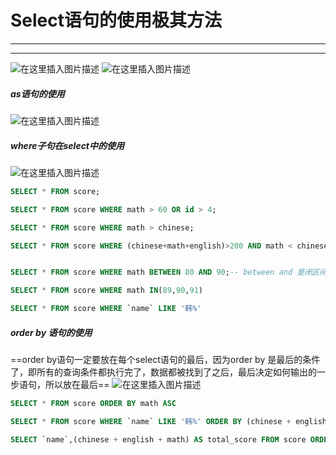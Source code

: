 ﻿# Select语句的使用极其方法
----
-----
![在这里插入图片描述](https://img-blog.csdnimg.cn/461982fbf4754c098f778bbcee1a4c75.png?x-oss-process=image/watermark,type_ZHJvaWRzYW5zZmFsbGJhY2s,shadow_50,text_Q1NETiBATkpVU1RaSkM=,size_20,color_FFFFFF,t_70,g_se,x_16)
![在这里插入图片描述](https://img-blog.csdnimg.cn/922f2bb73d1e44a18335307e4391c5d3.png?x-oss-process=image/watermark,type_ZHJvaWRzYW5zZmFsbGJhY2s,shadow_50,text_Q1NETiBATkpVU1RaSkM=,size_20,color_FFFFFF,t_70,g_se,x_16)

##### as语句的使用
![在这里插入图片描述](https://img-blog.csdnimg.cn/7f135597a1f749d6a504bd451d349b88.png?x-oss-process=image/watermark,type_ZHJvaWRzYW5zZmFsbGJhY2s,shadow_50,text_Q1NETiBATkpVU1RaSkM=,size_20,color_FFFFFF,t_70,g_se,x_16)





##### where子句在select中的使用
![在这里插入图片描述](https://img-blog.csdnimg.cn/cfb6b8e4baff45bda134552749c2c66f.png?x-oss-process=image/watermark,type_ZHJvaWRzYW5zZmFsbGJhY2s,shadow_50,text_Q1NETiBATkpVU1RaSkM=,size_20,color_FFFFFF,t_70,g_se,x_16)

```sql
SELECT * FROM score;

SELECT * FROM score WHERE math > 60 OR id > 4;

SELECT * FROM score WHERE math > chinese;

SELECT * FROM score WHERE (chinese+math+english)>200 AND math < chinese AND `name` LIKE '赵%'-- %表示模糊查询


SELECT * FROM score WHERE math BETWEEN 80 AND 90;-- between and 是闭区间

SELECT * FROM score WHERE math IN(89,90,91)

SELECT * FROM score WHERE `name` LIKE '韩%'
```


##### order by 语句的使用

==order by语句一定要放在每个select语句的最后，因为order by 是最后的条件了，即所有的查询条件都执行完了，数据都被找到了之后，最后决定如何输出的一步语句，所以放在最后==
![在这里插入图片描述](https://img-blog.csdnimg.cn/1f3777827c494da2b08547efb9451fc1.png?x-oss-process=image/watermark,type_ZHJvaWRzYW5zZmFsbGJhY2s,shadow_50,text_Q1NETiBATkpVU1RaSkM=,size_20,color_FFFFFF,t_70,g_se,x_16)

```sql
SELECT * FROM score ORDER BY math ASC

SELECT * FROM score WHERE `name` LIKE '韩%' ORDER BY (chinese + english + math )ASC

SELECT `name`,(chinese + english + math) AS total_score FROM score ORDER BY total_score DESC
```

